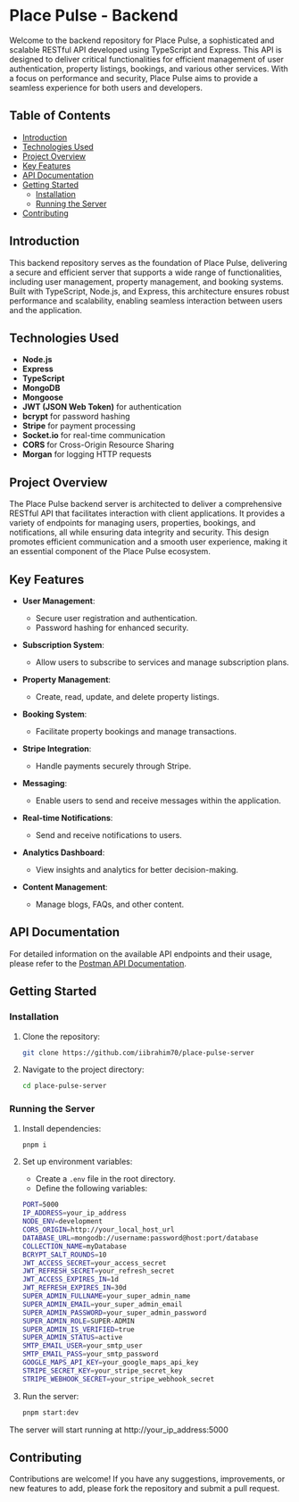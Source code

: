 # Place Pulse - Backend

Welcome to the backend repository for Place Pulse, a sophisticated and scalable RESTful API developed using TypeScript and Express. This API is designed to deliver critical functionalities for efficient management of user authentication, property listings, bookings, and various other services. With a focus on performance and security, Place Pulse aims to provide a seamless experience for both users and developers.


## Table of Contents

- [Introduction](#introduction)
- [Technologies Used](#technologies-used)
- [Project Overview](#project-overview)
- [Key Features](#key-features)
- [API Documentation](#api-documentation)
- [Getting Started](#getting-started)
  - [Installation](#installation)
  - [Running the Server](#running-the-server)
- [Contributing](#contributing)


## Introduction

This backend repository serves as the foundation of Place Pulse, delivering a secure and efficient server that supports a wide range of functionalities, including user management, property management, and booking systems. Built with TypeScript, Node.js, and Express, this architecture ensures robust performance and scalability, enabling seamless interaction between users and the application.


## Technologies Used

- **Node.js**
- **Express**
- **TypeScript**
- **MongoDB**
- **Mongoose**
- **JWT (JSON Web Token)** for authentication
- **bcrypt** for password hashing
- **Stripe** for payment processing
- **Socket.io** for real-time communication
- **CORS** for Cross-Origin Resource Sharing
- **Morgan** for logging HTTP requests


## Project Overview

The Place Pulse backend server is architected to deliver a comprehensive RESTful API that facilitates interaction with client applications. It provides a variety of endpoints for managing users, properties, bookings, and notifications, all while ensuring data integrity and security. This design promotes efficient communication and a smooth user experience, making it an essential component of the Place Pulse ecosystem.


## Key Features

- **User Management**:
  - Secure user registration and authentication.
  - Password hashing for enhanced security.

- **Subscription System**:
  - Allow users to subscribe to services and manage subscription plans.

- **Property Management**:
  - Create, read, update, and delete property listings.

- **Booking System**:
  - Facilitate property bookings and manage transactions.

- **Stripe Integration**:
  - Handle payments securely through Stripe.

- **Messaging**:
  - Enable users to send and receive messages within the application.

- **Real-time Notifications**:
  - Send and receive notifications to users.

- **Analytics Dashboard**:
  - View insights and analytics for better decision-making.

- **Content Management**:
  - Manage blogs, FAQs, and other content.

## API Documentation

For detailed information on the available API endpoints and their usage, please refer to the [Postman API Documentation](https://documenter.getpostman.com/view/28965294/2sAXqzVdYq).

## Getting Started

### Installation

1. Clone the repository:

   ```bash
   git clone https://github.com/iibrahim70/place-pulse-server
   ```

2. Navigate to the project directory:

    ```bash
    cd place-pulse-server
    ```

### Running the Server

1. Install dependencies:

    ```bash
    pnpm i
    ```

2. Set up environment variables:

    - Create a `.env` file in the root directory.
    - Define the following variables:

    ```bash
   PORT=5000
   IP_ADDRESS=your_ip_address
   NODE_ENV=development
   CORS_ORIGIN=http://your_local_host_url
   DATABASE_URL=mongodb://username:password@host:port/database
   COLLECTION_NAME=myDatabase
   BCRYPT_SALT_ROUNDS=10
   JWT_ACCESS_SECRET=your_access_secret
   JWT_REFRESH_SECRET=your_refresh_secret
   JWT_ACCESS_EXPIRES_IN=1d
   JWT_REFRESH_EXPIRES_IN=30d
   SUPER_ADMIN_FULLNAME=your_super_admin_name
   SUPER_ADMIN_EMAIL=your_super_admin_email
   SUPER_ADMIN_PASSWORD=your_super_admin_password
   SUPER_ADMIN_ROLE=SUPER-ADMIN
   SUPER_ADMIN_IS_VERIFIED=true
   SUPER_ADMIN_STATUS=active
   SMTP_EMAIL_USER=your_smtp_user
   SMTP_EMAIL_PASS=your_smtp_password
   GOOGLE_MAPS_API_KEY=your_google_maps_api_key
   STRIPE_SECRET_KEY=your_stripe_secret_key
   STRIPE_WEBHOOK_SECRET=your_stripe_webhook_secret
    ```

3. Run the server:

    ```bash
    pnpm start:dev
    ```

The server will start running at http://your_ip_address:5000

## Contributing

Contributions are welcome! If you have any suggestions, improvements, or new features to add, please fork the repository and submit a pull request.




